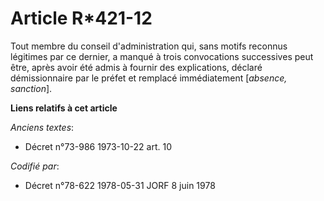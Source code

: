 # Article R*421-12

Tout membre du conseil d'administration qui, sans motifs reconnus légitimes par ce dernier, a manqué à trois convocations
successives peut être, après avoir été admis à fournir des explications, déclaré démissionnaire par le préfet et remplacé
immédiatement [*absence, sanction*].

**Liens relatifs à cet article**

_Anciens textes_:

  - Décret n°73-986 1973-10-22 art. 10

_Codifié par_:

  - Décret n°78-622 1978-05-31 JORF 8 juin 1978
